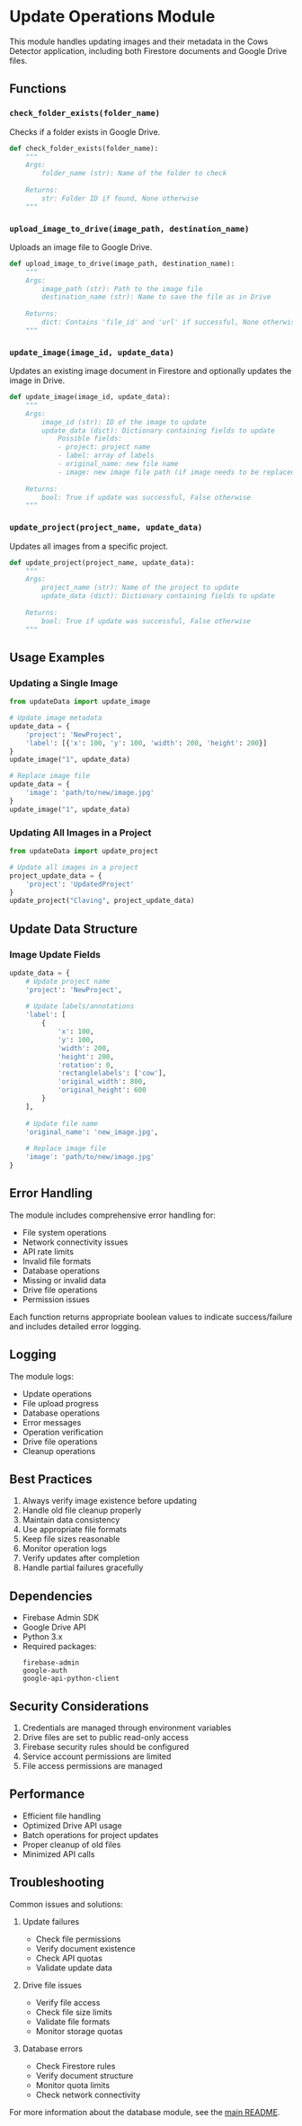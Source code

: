 # Update Operations Module

This module handles updating images and their metadata in the Cows Detector application, including both Firestore documents and Google Drive files.

## Functions

### `check_folder_exists(folder_name)`
Checks if a folder exists in Google Drive.

```python
def check_folder_exists(folder_name):
    """
    Args:
        folder_name (str): Name of the folder to check
        
    Returns:
        str: Folder ID if found, None otherwise
    """
```

### `upload_image_to_drive(image_path, destination_name)`
Uploads an image file to Google Drive.

```python
def upload_image_to_drive(image_path, destination_name):
    """
    Args:
        image_path (str): Path to the image file
        destination_name (str): Name to save the file as in Drive
        
    Returns:
        dict: Contains 'file_id' and 'url' if successful, None otherwise
    """
```

### `update_image(image_id, update_data)`
Updates an existing image document in Firestore and optionally updates the image in Drive.

```python
def update_image(image_id, update_data):
    """
    Args:
        image_id (str): ID of the image to update
        update_data (dict): Dictionary containing fields to update
            Possible fields:
            - project: project name
            - label: array of labels
            - original_name: new file name
            - image: new image file path (if image needs to be replaced)
            
    Returns:
        bool: True if update was successful, False otherwise
    """
```

### `update_project(project_name, update_data)`
Updates all images from a specific project.

```python
def update_project(project_name, update_data):
    """
    Args:
        project_name (str): Name of the project to update
        update_data (dict): Dictionary containing fields to update
        
    Returns:
        bool: True if update was successful, False otherwise
    """
```

## Usage Examples

### Updating a Single Image

```python
from updateData import update_image

# Update image metadata
update_data = {
    'project': 'NewProject',
    'label': [{'x': 100, 'y': 100, 'width': 200, 'height': 200}]
}
update_image("1", update_data)

# Replace image file
update_data = {
    'image': 'path/to/new/image.jpg'
}
update_image("1", update_data)
```

### Updating All Images in a Project

```python
from updateData import update_project

# Update all images in a project
project_update_data = {
    'project': 'UpdatedProject'
}
update_project("Claving", project_update_data)
```

## Update Data Structure

### Image Update Fields

```python
update_data = {
    # Update project name
    'project': 'NewProject',
    
    # Update labels/annotations
    'label': [
        {
            'x': 100,
            'y': 100,
            'width': 200,
            'height': 200,
            'rotation': 0,
            'rectanglelabels': ['cow'],
            'original_width': 800,
            'original_height': 600
        }
    ],
    
    # Update file name
    'original_name': 'new_image.jpg',
    
    # Replace image file
    'image': 'path/to/new/image.jpg'
}
```

## Error Handling

The module includes comprehensive error handling for:
- File system operations
- Network connectivity issues
- API rate limits
- Invalid file formats
- Database operations
- Missing or invalid data
- Drive file operations
- Permission issues

Each function returns appropriate boolean values to indicate success/failure and includes detailed error logging.

## Logging

The module logs:
- Update operations
- File upload progress
- Database operations
- Error messages
- Operation verification
- Drive file operations
- Cleanup operations

## Best Practices

1. Always verify image existence before updating
2. Handle old file cleanup properly
3. Maintain data consistency
4. Use appropriate file formats
5. Keep file sizes reasonable
6. Monitor operation logs
7. Verify updates after completion
8. Handle partial failures gracefully

## Dependencies

- Firebase Admin SDK
- Google Drive API
- Python 3.x
- Required packages:
  ```
  firebase-admin
  google-auth
  google-api-python-client
  ```

## Security Considerations

1. Credentials are managed through environment variables
2. Drive files are set to public read-only access
3. Firebase security rules should be configured
4. Service account permissions are limited
5. File access permissions are managed

## Performance

- Efficient file handling
- Optimized Drive API usage
- Batch operations for project updates
- Proper cleanup of old files
- Minimized API calls

## Troubleshooting

Common issues and solutions:
1. Update failures
   - Check file permissions
   - Verify document existence
   - Check API quotas
   - Validate update data

2. Drive file issues
   - Verify file access
   - Check file size limits
   - Validate file formats
   - Monitor storage quotas

3. Database errors
   - Check Firestore rules
   - Verify document structure
   - Monitor quota limits
   - Check network connectivity

For more information about the database module, see the [main README](../README.md). 